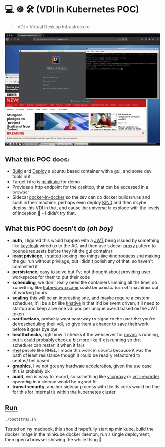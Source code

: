 #  💻  ☸️  🛠 (VDI in Kubernetes POC)

> VDI = Virtual Desktop Infrastructure

![Screenshot of running instance](./screenshot.png)


## What this POC does:

- [Build](./Dockerfile) and [Deploy](./kube) a ubuntu based container with a gui, and some dev tools in it
- Target infra is [minikube](https://github.com/kubernetes/minikube) for demo
- Provides a http endpoint for the desktop, that can be accessed in a browser
- Sidecar [docker-in-docker](https://www.docker.com/blog/docker-can-now-run-within-docker/) so the dev can do docker builds/runs and such in their machine, perhaps even deploy [KIND](https://github.com/kubernetes-sigs/kind) and then maybe deploy this VDI in that, and cause the universe to explode with the levels of inception 🤯 - I didn't try that.

## What this POC **doesn't do** *(oh boy)*

- **auth**, I figured this would happen with a [JWT](https://jwt.io/) being issued by something like [keycloak](https://www.keycloak.org/) wired up to the AD, and then use sidecar [proxy](https://github.com/keycloak/keycloak-gatekeeper) pattern to bounce requests before they hit the gui container
- **least privilege**, I started looking into things like [dind:rootless](https://engineering.docker.com/2019/02/experimenting-with-rootless-docker/) and making the gui run without privilage, but I didn't polish any of that, so haven't committed it
- **persistence**, easy to solve but I've not thought about providing user workspaces for them to put their code
- **scheduling**, we don't really need the containers running all the time, so something like [kube-downscaler](https://github.com/hjacobs/kube-downscaler) could be used to turn off machines out of working hours
- **scaling**, this will be an interesting one, and maybe require a custom scheduler, it'll be a bit like [knative](https://knative.dev/) in that it'd be event driven; it'll need to startup and keep alive one vdi pod per unique userid based on the JWT token
- **notifications**, probably want someway to signal to the user that you're de/rescheduling their vdi, so give them a chance to save their work before it goes bye bye
- **healthchecks**, right now it checks if the webserver for [novnc](https://novnc.com/) is running, but it could probably check a bit more like if x is running so that scheduler can restart it when it fails
- [**rhel**](https://www.redhat.com/en/technologies/linux-platforms/enterprise-linux) people like RHEL, I made this work in ubuntu because it was the path of least resistance though it could be readily refactored to centos/rhel based
- **graphics**, I've not got any hardware acceleration, given the use case this is probably ok
- **audit**, vnc is easy to record, so something like [vncproxy](https://github.com/amitbet/vncproxy) or [vnc-recorder](https://github.com/saily/vnc-recorder) operating in a sidecar would be a good fit
- **transit security**, another sidecar process with the tls certs would be fine for this for internal tls within the kubernetes cluster

## [Run](./bootstrap.sh)

```bash
./bootstrap.sh
```

Tested on my macbook, this should hopefully start up minikube, build the docker image in the minikube docker daemon, run a single deployment, then open a browser showing the whole thing 🤞